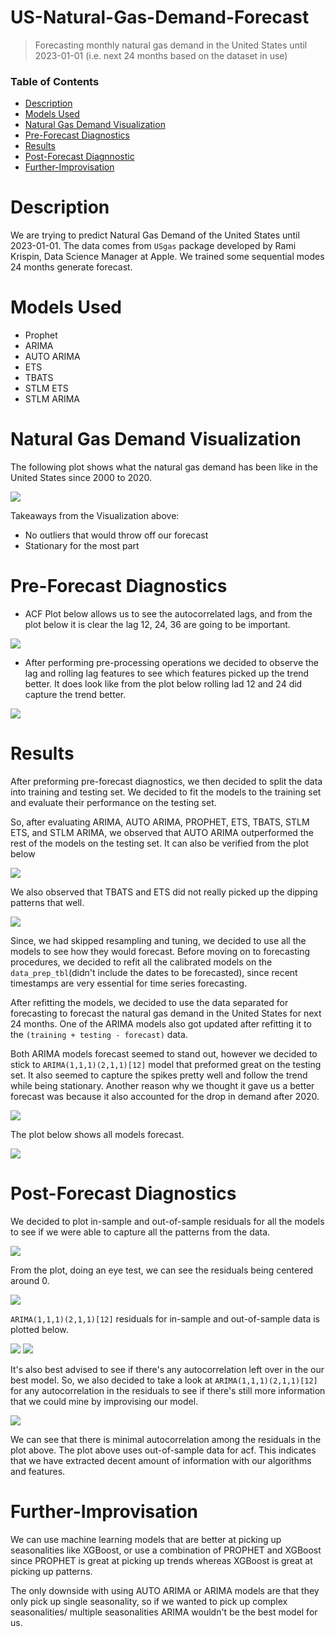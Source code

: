 # US-Natural-Gas-Demand-Forecast
> Forecasting monthly natural gas demand in the United States until 2023-01-01 (i.e. next 24 months based on the dataset in use)


### Table of Contents

- [Description](#description)
- [Models Used](#models-used)
- [Natural Gas Demand Visualization](#natural-gas-demand-visualization)
- [Pre-Forecast Diagnostics](#pre-forecast-diagnostics)
- [Results](#results)
- [Post-Forecast Diagnnostic](#post-forecast-diagnostics)
- [Further-Improvisation](#further-improvisation)


# Description

We are trying to predict Natural Gas Demand of the United States until 2023-01-01. The data comes from `USgas` package developed by Rami Krispin, Data Science Manager at Apple. We trained some sequential modes 24 months generate forecast. 

# Models Used

- Prophet
- ARIMA
- AUTO ARIMA
- ETS
- TBATS 
- STLM ETS
- STLM ARIMA 



# Natural Gas Demand Visualization

The following plot shows what the natural gas demand has been like in the United States since 2000 to 2020. 

  <img src = "01_plots/00_demand_plot.png">

Takeaways from the Visualization above:
- No outliers that would throw off our forecast
- Stationary for the most part

# Pre-Forecast Diagnostics

- ACF Plot below allows us to see the autocorrelated lags, and from the plot below it is clear the lag 12, 24, 36 are going to be important. 

<img src = "01_plots/01_pre_forecast_diagnostics.png">

- After performing pre-processing operations we decided to observe the lag and rolling lag features to see which features picked up the trend better. It does look like from the plot below rolling lad 12 and 24 did capture the trend better. 

<img src = "01_plots/02_rolling_lag_features.png">


# Results

After preforming pre-forecast diagnostics, we then decided to split the data into training and testing set. We decided to fit the models to the training set and evaluate their performance on the testing set. 

So, after evaluating ARIMA, AUTO ARIMA, PROPHET, ETS, TBATS, STLM ETS, and STLM ARIMA, we observed that AUTO ARIMA outperformed the rest of the models on the testing set. It can also be verified from the plot below

<img src = "01_plots/model_performance.png">

We also observed that TBATS and ETS did not really picked up the dipping patterns that well. 

<img src = "01_plots/forecasting_testing_splits.png">

Since, we had skipped resampling and tuning, we decided to use all the models to see how they would forecast. Before moving on to forecasting procedures, we decided to refit all the calibrated models on the `data_prep_tbl`(didn't include the dates to be forecasted), since recent timestamps are very essential for time series forecasting. 

After refitting the models, we decided to use the data separated for forecasting to forecast the natural gas demand in the United States for next 24 months. One of the ARIMA models also got updated after refitting it to the `(training + testing - forecast)` data.

Both ARIMA models forecast seemed to stand out, however we decided to stick to `ARIMA(1,1,1)(2,1,1)[12]` model that preformed great on the testing set. It also seemed to capture the spikes pretty well and follow the trend while being stationary. Another reason why we thought it gave us a better forecast was because it also accounted for the drop in demand after 2020. 

<img src = "01_plots/auto_arima_forecast.png">

The plot below shows all models forecast. 

<img src = "01_plots/all_models_forecast.png">


# Post-Forecast Diagnostics

We decided to plot in-sample and out-of-sample residuals for all the models to see if we were able to capture all the patterns from the data. 

<img src = "01_plots/residual_in_sample.png">

From the plot, doing an eye test, we can see the residuals being centered around 0. 

<img src = "01_plots/residual_out_sample.png">


`ARIMA(1,1,1)(2,1,1)[12]` residuals for in-sample and out-of-sample data is plotted below. 

<img src = "01_plots/arima_in_sample_residual.png">

<img src = "01_plots/arima_out_sample_residual.png">

It's also best advised to see if there's any autocorrelation left over in the our best model. So, we also decided to take a look at `ARIMA(1,1,1)(2,1,1)[12]` for any autocorrelation in the residuals to see if there's still more information that we could mine by improvising our model.

<img src = "01_plots/arima_acf.png">

We can see that there is minimal autocorrelation among the residuals in the plot above. The plot above uses out-of-sample data for acf. This indicates that we have extracted decent amount of information with our algorithms and features.


# Further-Improvisation

We can use machine learning models that are better at picking up seasonalities like XGBoost, or use a combination of PROPHET and XGBoost since PROPHET is great at picking up trends whereas XGBoost is great at picking up patterns. 

The only downside with using AUTO ARIMA or ARIMA models are that they only pick up single seasonality, so if we wanted to pick up complex seasonalities/ multiple seasonalities ARIMA wouldn't be the best model for us. 